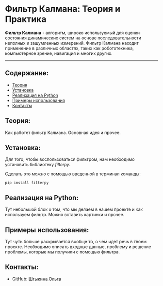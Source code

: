 # **Фильтр Калмана: Теория и Практика**

 **Фильтр Калмана** - алгоритм, широко используемый для оценки состояния динамических систем на основе последовательности неполных и зашумленных измерений. Фильтр Калмана находит применение в различных областях, таких как робототехника, компьютерное зрение, навигация и многих других.

---
## **Содержание:**
- [Теория](#теория)
- [Установка](#установка)
- [Реализация на Python](#реализация-на-python)
- [Примеры использования](#примеры-использования)
- [Контакты](#контакты)

## **Теория:**
Как работет фильтр Калмана. Основная идея и прочее.

## **Установка:**
Для того, чтобы воспользоваться фильтром, нам необходимо установить библиотеку _filterpy_.

Сделать это можно с помощью введенной в терминал команды:
```
pip install filterpy
```

## **Реализация на Python:**
Тут небольшой блок о том, что мы делаем в нашем проекте и как используем фильтр. Можно вставить картинки и прочее.

## **Примеры использования:**
Тут чуть больше раскрывается вообще то, о чем идет речь в твоем проекте. Необходимо описать входные данные, проблему и решение проблемы, которые мы получили с помощью фильтра.

## **Контакты:**

- GitHub: [Штыкина Ольга](https://github.com/shtykinao)